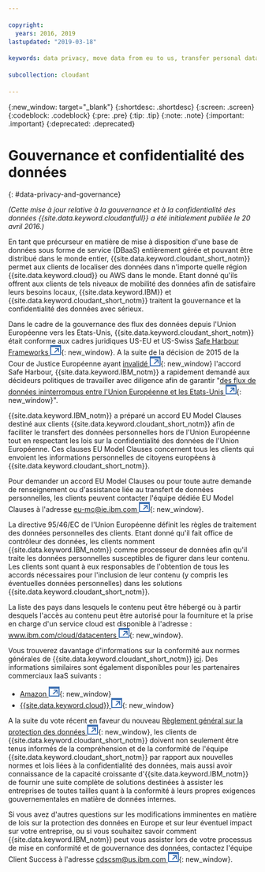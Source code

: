```yaml
---

copyright:
  years: 2016, 2019
lastupdated: "2019-03-18"

keywords: data privacy, move data from eu to us, transfer personal data outside eu

subcollection: cloudant

---
```


{:new_window: target="_blank"}
{:shortdesc: .shortdesc}
{:screen: .screen}
{:codeblock: .codeblock}
{:pre: .pre}
{:tip: .tip}
{:note: .note}
{:important: .important}
{:deprecated: .deprecated}

<!-- Acrolinx: 2017-05-10 -->

# Gouvernance et confidentialité des données
{: #data-privacy-and-governance}

_(Cette mise à jour relative à la gouvernance et à la confidentialité des données {{site.data.keyword.cloudantfull}} a été initialement publiée le 20 avril 2016.)_

En tant que précurseur en matière de mise à disposition d'une base de données sous forme de service (DBaaS) entièrement gérée et pouvant être distribué dans le monde entier,
{{site.data.keyword.cloudant_short_notm}} permet aux clients de localiser des données dans n'importe quelle région {{site.data.keyword.cloud}} ou AWS dans le monde.
Etant donné qu'ils offrent aux clients de tels niveaux de mobilité des données afin de satisfaire leurs
besoins locaux, {{site.data.keyword.IBM}} et {{site.data.keyword.cloudant_short_notm}} traitent la gouvernance et la confidentialité des données
avec sérieux.

Dans le cadre de la gouvernance des flux des données depuis l'Union Européenne vers les Etats-Unis, {{site.data.keyword.cloudant_short_notm}} était conforme aux cadres juridiques US-EU et US-Swiss [Safe Harbour Frameworks ![Icône de lien externe](../images/launch-glyph.svg "Icône de lien externe")](https://www.export.gov/safeharbor_eu){: new_window}.
A la suite de la décision de 2015 de la Cour de Justice Européenne ayant [invalidé ![Icône de lien externe](../images/launch-glyph.svg "Icône de lien externe")](http://curia.europa.eu/juris/document/document.jsf?text=&docid=169195&pageIndex=0&doclang=en&mode=req&dir=&occ=first&part=1&cid=113326){: new_window} l'accord Safe Harbour, {{site.data.keyword.IBM_notm}} a rapidement demandé aux décideurs politiques de travailler avec diligence afin de garantir "[des flux de données ininterrompus entre l'Union Européenne et les Etats-Unis ![Icône de lien externe](../images/launch-glyph.svg "Icône de lien externe")](http://www.ibm.com/ibm/ibmgra/safe_harbor_10062015.html){: new_window}".

{{site.data.keyword.IBM_notm}} a préparé un accord EU Model Clauses destiné aux clients
{{site.data.keyword.cloudant_short_notm}} afin de faciliter le transfert des
données personnelles hors de l'Union Européenne tout en respectant les lois sur la
confidentialité des données de l'Union Européenne.
Ces clauses EU Model Clauses concernent tous les clients qui envoient les informations personnelles de citoyens européens à {{site.data.keyword.cloudant_short_notm}}.

Pour demander un accord EU Model Clauses ou pour toute autre demande de renseignement ou d'assistance liée au transfert de données personnelles, les clients peuvent contacter l'équipe dédiée EU Model Clauses à l'adresse [eu-mc@ie.ibm.com ![Icône de lien externe](../images/launch-glyph.svg "Icône de lien externe")](mailto:eu-mc@ie.ibm.com){: new_window}.

La directive 95/46/EC de l'Union Européenne définit les règles de traitement des données personnelles des clients.
Etant donné qu'il fait office de contrôleur des données, les clients nomment {{site.data.keyword.IBM_notm}} comme
processeur de données afin qu'il traite les données personnelles susceptibles de figurer dans leur contenu.
Les clients sont quant à eux responsables de l'obtention de tous les accords nécessaires pour
l'inclusion de leur contenu (y compris les éventuelles données personnelles) dans les
solutions {{site.data.keyword.cloudant_short_notm}}.

La liste des pays dans lesquels le contenu peut être hébergé ou à partir desquels l'accès au contenu peut être autorisé pour la fourniture et la prise
en charge d'un service cloud est disponible à l'adresse :
[www.ibm.com/cloud/datacenters ![Icône de lien externe](../images/launch-glyph.svg "Icône de lien externe")](http://www.ibm.com/cloud/datacenters){: new_window}.

Vous trouverez davantage d'informations sur la conformité aux normes générales de {{site.data.keyword.cloudant_short_notm}} [ici](/docs/services/Cloudant?topic=cloudant-compliance#compliance).
Des informations similaires sont également disponibles pour les partenaires commerciaux IaaS suivants :

-   [Amazon ![External link icon](../images/launch-glyph.svg "External link icon")](https://aws.amazon.com/compliance/){: new_window}
-   [{{site.data.keyword.cloud}} ![Icône de lien externe](../images/launch-glyph.svg "Icône de lien externe")](https://www.ibm.com/cloud/compliance){: new_window}

A la suite du vote récent en faveur du nouveau [Règlement
général sur la protection des données ![Icône de lien externe](../images/launch-glyph.svg "Icône de lien externe")](http://www.engadget.com/2016/04/14/eu-data-protection-rules/){: new_window},
les clients de {{site.data.keyword.cloudant_short_notm}} doivent non seulement être tenus informés de la compréhension et de la conformité de l'équipe {{site.data.keyword.cloudant_short_notm}} par rapport aux nouvelles normes et lois liées à la confidentialité des données, mais aussi avoir connaissance de la capacité croissante d'{{site.data.keyword.IBM_notm}} de fournir une
suite complète de solutions destinées à assister les entreprises de toutes tailles quant à la conformité à leurs propres exigences gouvernementales en matière de données internes.

Si vous avez d'autres questions sur les modifications imminentes en matière de lois sur la protection des données en Europe et sur leur éventuel impact sur votre entreprise, ou si vous souhaitez savoir comment {{site.data.keyword.IBM_notm}} peut vous assister lors de votre processus de mise en conformité et de gouvernance des données, contactez l'équipe Client Success à l'adresse [cdscsm@us.ibm.com ![Icône de lien externe](../images/launch-glyph.svg "Icône de lien externe")](mailto:cdscsm@us.ibm.com){: new_window}. 
